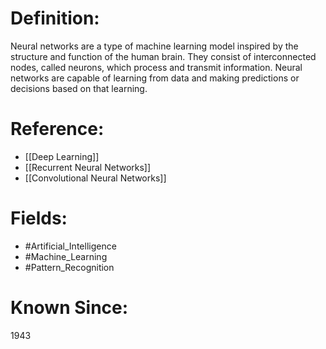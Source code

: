 

# Definition:
Neural networks are a type of machine learning model inspired by the structure and function of the human brain. They consist of interconnected nodes, called neurons, which process and transmit information. Neural networks are capable of learning from data and making predictions or decisions based on that learning.

# Reference:
- [[Deep Learning]]
- [[Recurrent Neural Networks]]
- [[Convolutional Neural Networks]]

# Fields: 
- #Artificial_Intelligence
- #Machine_Learning
- #Pattern_Recognition

# Known Since:
1943

